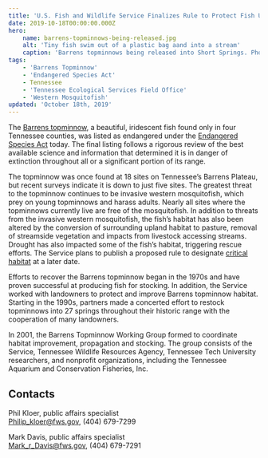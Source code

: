 ```yaml
---
title: 'U.S. Fish and Wildlife Service Finalizes Rule to Protect Fish Unique to Tennessee Under Endangered Species Act'
date: 2019-10-18T00:00:00.000Z
hero:
    name: barrens-topminnows-being-released.jpg
    alt: 'Tiny fish swim out of a plastic bag aand into a stream'
    caption: 'Barrens topminnows being released into Short Springs. Photo, Erin Johnson, USFWS.'
tags:
    - 'Barrens Topminnow'
    - 'Endangered Species Act'
    - Tennessee
    - 'Tennessee Ecological Services Field Office'
    - 'Western Mosquitofish'
updated: 'October 18th, 2019'
---
```


The [Barrens topminnow](/wildlife/fishes/barrens-topminnow), a beautiful, iridescent fish found only in four Tennessee counties, was listed as endangered under the [Endangered Species Act](/endangered-species-act/) today. The final listing follows a rigorous review of the best available science and information that determined it is in danger of extinction throughout all or a significant portion of its range.

The topminnow was once found at 18 sites on Tennessee’s Barrens Plateau, but recent surveys indicate it is down to just five sites. The greatest threat to the topminnow continues to be invasive western mosquitofish, which prey on young topminnows and harass adults.  Nearly all sites where the topminnows currently live are free of the mosquitofish. In addition to threats from the invasive western mosquitofish, the fish’s habitat has also been altered by the conversion of surrounding upland habitat to pasture, removal of streamside vegetation and impacts from livestock accessing streams.  Drought has also impacted some of the fish’s habitat, triggering rescue efforts.  The Service plans to publish a proposed rule to designate [critical habitat](/endangered-species-act/critical-habitat/) at a later date.

Efforts to recover the Barrens topminnow began in the 1970s and have proven successful at producing fish for stocking.  In addition, the Service worked with landowners to protect and improve Barrens topminnow habitat.  Starting in the 1990s, partners made a concerted effort to restock topminnows into 27 springs throughout their historic range with the cooperation of many landowners.

In 2001, the Barrens Topminnow Working Group formed to coordinate habitat improvement, propagation and stocking.  The group consists of the Service, Tennessee Wildlife Resources Agency, Tennessee Tech University researchers, and nonprofit organizations, including the Tennessee Aquarium and Conservation Fisheries, Inc.

## Contacts

Phil Kloer, public affairs specialist  
[Philip_kloer@fws.gov](mailto:Philip_kloer@fws.gov), (404) 679-7299

Mark Davis, public affairs specialist  
[Mark_r_Davis@fws.gov](mailto:Mark_r_Davis@fws.gov), (404) 679-7291